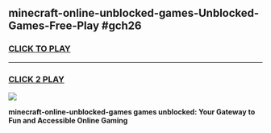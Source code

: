 
## minecraft-online-unblocked-games-Unblocked-Games-Free-Play #gch26
<h3>
<a href="https://us.freeplayer.one?title=minecraft-online-unblocked-games&ref=9M">CLICK TO PLAY</a></h3>
<hr>

<h3>
<a href="https://us.freeplayer.one?title=minecraft-online-unblocked-games&ref=9M">CLICK 2 PLAY</a>
  
</h3>

<a href="https://us.freeplayer.one?title=minecraft-online-unblocked-games&ref=9M"><img src="https://clearcache.store/games.png"></a>


**minecraft-online-unblocked-games games unblocked: Your Gateway to Fun and Accessible Online Gaming**
